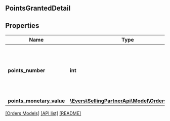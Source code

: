 ## PointsGrantedDetail

## Properties

Name | Type | Description | Notes
------------ | ------------- | ------------- | -------------
**points_number** | **int** | The number of Amazon Points granted with the purchase of an item. | [optional]
**points_monetary_value** | [**\Evers\SellingPartnerApi\Model\Orders\Money**](Money.md) |  | [optional]

[[Orders Models]](../) [[API list]](../../Api) [[README]](../../../README.md)
